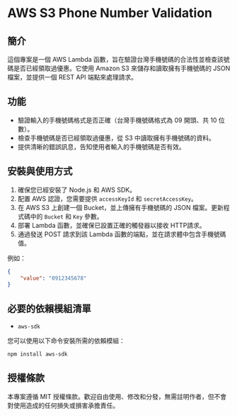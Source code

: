 # AWS S3 Phone Number Validation

## 簡介
這個專案是一個 AWS Lambda 函數，旨在驗證台灣手機號碼的合法性並檢查該號碼是否已經領取過優惠。它使用 Amazon S3 來儲存和讀取擁有手機號碼的 JSON 檔案，並提供一個 REST API 端點來處理請求。

## 功能
- 驗證輸入的手機號碼格式是否正確（台灣手機號碼格式為 09 開頭、共 10 位數）。
- 檢查手機號碼是否已經領取過優惠，從 S3 中讀取擁有手機號碼的資料。
- 提供清晰的錯誤訊息，告知使用者輸入的手機號碼是否有效。

## 安裝與使用方式
1. 確保您已經安裝了 Node.js 和 AWS SDK。
2. 配置 AWS 認證，您需要提供 `accessKeyId` 和 `secretAccessKey`。
3. 在 AWS S3 上創建一個 Bucket，並上傳擁有手機號碼的 JSON 檔案。更新程式碼中的 `Bucket` 和 `Key` 參數。
4. 部署 Lambda 函數，並確保已設置正確的觸發器以接收 HTTP請求。
5. 通過發送 POST 請求到該 Lambda 函數的端點，並在請求體中包含手機號碼值。

例如：
```json
{
    "value": "0912345678"
}
```

## 必要的依賴模組清單
- `aws-sdk`

您可以使用以下命令安裝所需的依賴模組：
```bash
npm install aws-sdk
```

## 授權條款
本專案遵循 MIT 授權條款。歡迎自由使用、修改和分發，無需註明作者，但不會對使用造成的任何損失或損害承擔責任。